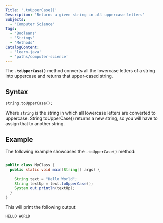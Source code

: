 ```yaml
---
Title: '.toUpperCase()'
Description: 'Returns a given string in all uppercase letters'
Subjects:
  - 'Computer Science'
Tags:
  - 'Booleans'
  - 'Strings'
  - 'Methods'
CatalogContent:
  - 'learn-java'
  - 'paths/computer-science'
---
```


The **`.toUpperCase()`** method converts all the lowercase letters of a string into uppercase and returns that upper-cased string.

## Syntax

```pseudo
string.toUpperCase();
```
Where `string` is the string in which all lowercase letters are converted to uppercase.
String toUpperCase() returns a new string, so you will have to assign that to another string.

## Example

The following example showcases the `.toUpperCase()` method:

```java

public class MyClass {
  public static void main(String[] args) {
    
    String text = "Hello World";
    String textUp = text.toUpperCase();
    System.out.println(textUp);
  }
}


```

This will print the following output:

```shell
HELLO WORLD
```